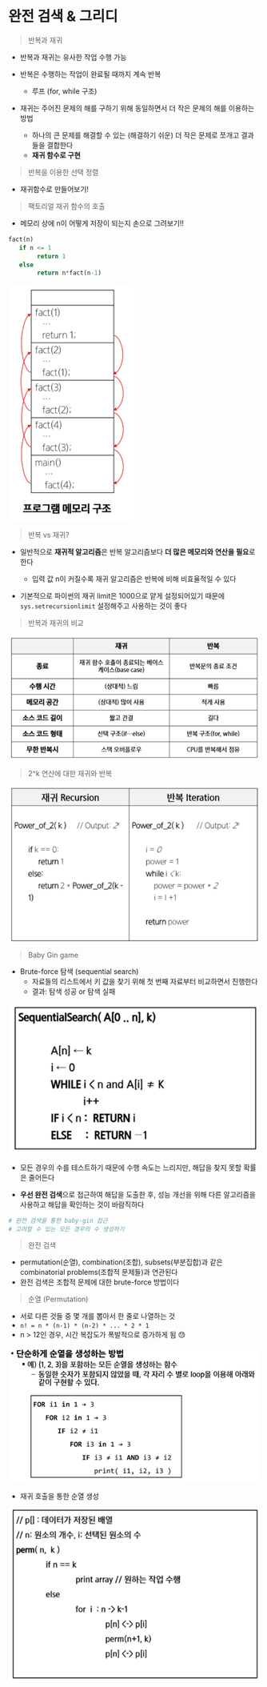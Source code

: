 # 완전 검색 & 그리디

> 반복과 재귀

* 반복과 재귀는 유사한 작업 수행 가능

* 반복은 수행하는 작업이 완료될 때까지 계속 반복

  * 루프 (for, while 구조)

* 재귀는 주어진 문제의 해를 구하기 위해 동일하면서 더 작은 문제의 해를 이용하는 방법

  * 하나의 큰 문제를 해결할 수 있는 (해결하기 쉬운) 더 작은 문제로 쪼개고 결과들을 결합한다
  * **재귀 함수로 구현**

  

> 반복을 이용한 선택 정렬

* 재귀함수로 만들어보기!



> 팩토리얼 재귀 함수의 호출

* 메모리 상에 n이 어떻게 저장이 되는지 손으로 그려보기!!

```python
fact(n)
   if n <= 1
        return 1
   else
		return n*fact(n-1)
```

![image-20220328234705357](ct_day5.assets/image-20220328234705357.png)

> 반복 vs 재귀?

* 일반적으로 **재귀적 알고리즘**은 반복 알고리즘보다 **더 많은 메모리와 연산을 필요**로 한다
  * 입력 값 n이 커질수록 재귀 알고리즘은 반복에 비해 비효율적일 수 있다

* 기본적으로 파이썬의 재귀 limit은 1000으로 얕게 설정되어있기 때문에 `sys.setrecursionlimit` 설정해주고 사용하는 것이 좋다



> 반복과 재귀의 비교

![image-20220328235022003](ct_day5.assets/image-20220328235022003.png)



> 2^k 연산에 대한 재귀와 반복

![image-20220328235325856](ct_day5.assets/image-20220328235325856.png)



> Baby Gin game

* Brute-force 탐색 (sequential search)
  * 자료들의 리스트에서 키 값을 찾기 위해 첫 번째 자료부터 비교하면서 진행한다
  * 결과: 탐색 성공 or 탐색 실패

![image-20220328235900630](ct_day5.assets/image-20220328235900630.png)

* 모든 경우의 수를 테스트하기 때문에 수행 속도는 느리지만, 해답을 찾지 못할 확률은 줄어든다

* **우선 완전 검색**으로 접근하여 해답을 도출한 후, 성능 개선을 위해 다른 알고리즘을 사용하고 해답을 확인하는 것이 바람직하다

```python
# 완전 검색을 통한 baby-gin 접근
# 고려할 수 있는 모든 경우의 수 생성하기
```



> 완전 검색

* permutation(순열), combination(조합), subsets(부분집합)과 같은 combinatorial problems(조합적 문제들)과 연관된다
* 완전 검색은 조합적 문제에 대한 brute-force 방법이다

> 순열 (Permutation)

* 서로 다른 것들 중 몇 개를 뽑아서 한 줄로 나열하는 것
* `n! = n * (n-1) * (n-2) * ... * 2 * 1`
* n > 12인 경우, 시간 복잡도가 폭발적으로 증가하게 됨 :sweat:

![image-20220329001406650](ct_day5.assets/image-20220329001406650.png)

* 재귀 호출을 통한 순열 생성

![image-20220329001658127](ct_day5.assets/image-20220329001658127.png)